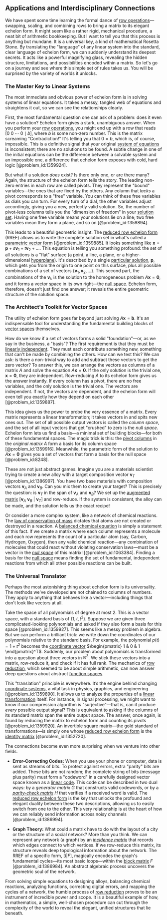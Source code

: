 ## Applications and Interdisciplinary Connections

We have spent some time learning the formal dance of [row operations](@article_id:149271)—swapping, scaling, and combining rows to bring a matrix to its elegant echelon form. It might seem like a rather rigid, mechanical procedure, a neat bit of arithmetic bookkeeping. But I want to tell you that this process is anything but mundane. It is a universal key, a kind of mathematical Rosetta Stone. By translating the "language" of any linear system into the standard, clear language of echelon form, we can suddenly understand its deepest secrets. It acts like a powerful magnifying glass, revealing the hidden structure, limitations, and possibilities encoded within a matrix. So let's go on a journey and see where this simple set of rules takes us. You will be surprised by the variety of worlds it unlocks.

### The Master Key to Linear Systems

The most immediate and obvious power of echelon form is in solving systems of linear equations. It takes a messy, tangled web of equations and straightens it out, so we can see the relationships clearly.

First, the most fundamental question one can ask of a problem: does it even have a solution? Echelon form gives a stark, unambiguous answer. When you perform your [row operations](@article_id:149271), you might end up with a row that reads $[0 \ 0 \ \cdots \ 0 \mid b]$, where $b$ is some non-zero number. This is the matrix screaming "Contradiction!" It's telling you that $0=b$, which is, of course, impossible. This is a definitive signal that your original [system of equations](@article_id:201334) is inconsistent; there are no solutions to be found. A subtle change in one of the initial equations can be the difference between a solvable system and an impossible one, a difference that echelon form exposes with cold, hard logic [@problem_id:1359924].

But what if a solution *does* exist? Is there only one, or are there many? Again, the structure of the echelon form tells the story. The leading non-zero entries in each row are called pivots. They represent the "bound" variables—the ones that are fixed by the others. Any column that *lacks* a pivot corresponds to a "free" variable. You can think of these free variables as dials you can turn. For every turn of a dial, the other variables adjust accordingly, giving you a new, perfectly valid solution. So, the number of pivot-less columns tells you the "dimension of freedom" in your [solution set](@article_id:153832). Having one free variable means your solutions lie on a line; two free variables mean they form a plane, and so on [@problem_id:1359894].

This leads to a beautiful geometric insight. The [reduced row echelon form](@article_id:149985) (RREF) allows us to write the complete solution set in what's called a [parametric vector form](@article_id:155033) [@problem_id:1359885]. It looks something like $\mathbf{x} = \mathbf{p} + s\mathbf{v}_1 + t\mathbf{v}_2 + \dots$. This equation is telling you something profound: the set of all solutions is a "flat" surface (a point, a line, a plane, or a higher-dimensional [hyperplane](@article_id:636443)). It's described by a single [particular solution](@article_id:148586), $\mathbf{p}$, which gets you from the origin to one point on this surface, plus all possible combinations of a set of vectors $\{\mathbf{v}_1, \mathbf{v}_2, \dots \}$. This second part, the combinations of the $\mathbf{v}_i$, is the solution to the homogeneous problem $A\mathbf{x} = \mathbf{0}$, and it forms a vector space in its own right—the [null space](@article_id:150982). Echelon form, therefore, doesn’t just find one answer; it reveals the entire geometric structure of the solution space.

### The Architect's Toolkit for Vector Spaces

The utility of echelon form goes far beyond just solving $A\mathbf{x}=\mathbf{b}$. It's an indispensable tool for understanding the fundamental building blocks of [vector spaces](@article_id:136343) themselves.

How do we know if a set of vectors forms a solid "foundation"—or, as we say in the business, a "basis"? The first requirement is that they must be [linearly independent](@article_id:147713). They must each contribute something new, something that can't be made by combining the others. How can we test this? We can ask: is there a non-trivial way to add and subtract these vectors to get the zero vector? To answer this, we can arrange the vectors as columns of a matrix $A$ and solve the equation $A\mathbf{x} = \mathbf{0}$. If the only solution is the trivial one, $\mathbf{x} = \mathbf{0}$, they are independent. Row-reducing $A$ to its echelon form gives us the answer instantly. If every column has a pivot, there are no free variables, and the only solution is the trivial one. The vectors are independent. If not, the vectors are dependent, and the echelon form will even tell you exactly how they depend on each other [@problem_id:1359887].

This idea gives us the power to probe the very essence of a matrix. Every matrix represents a linear transformation; it takes vectors in and spits new ones out. The set of all possible output vectors is called the *column space*, and the set of all input vectors that get "crushed" to zero is the *null space*. Echelon form lets us find a basis—a minimal set of building blocks—for both of these fundamental spaces. The magic trick is this: the [pivot columns](@article_id:148278) in the *original matrix* $A$ form a basis for its column space [@problem_id:1359916]. Meanwhile, the parametric form of the solution to $A\mathbf{x} = \mathbf{0}$ gives you a set of vectors that form a basis for the null space [@problem_id:8248].

These are not just abstract games. Imagine you are a materials scientist trying to create a new alloy with a target composition vector $\mathbf{v}_T$ [@problem_id:1386997]. You have two base materials with composition vectors $\mathbf{v}_A$ and $\mathbf{v}_B$. Can you mix them to create your target? This is precisely the question: is $\mathbf{v}_T$ in the span of $\mathbf{v}_A$ and $\mathbf{v}_B$? We set up the [augmented matrix](@article_id:150029) $[\mathbf{v}_A \ \mathbf{v}_B \ | \ \mathbf{v}_T]$ and row-reduce. If the system is consistent, the alloy can be made, and the solution tells us the exact recipe!

Or consider a more complex system, like a network of chemical reactions. The [law of conservation of mass](@article_id:146883) dictates that atoms are not created or destroyed in a reaction. A [balanced chemical equation](@article_id:140760) is simply a statement of this fact. If we create a matrix where each column represents a molecule and each row represents the count of a particular atom (say, Carbon, Hydrogen, Oxygen), then any valid chemical reaction—any combination of molecules that could react without violating conservation laws—must be a vector in the *[null space](@article_id:150982)* of this matrix! [@problem_id:1063384]. Finding a basis for the [null space](@article_id:150982) means finding the set of fundamental, independent reactions from which all other possible reactions can be built.

### The Universal Translator

Perhaps the most astonishing thing about echelon form is its universality. The methods we've developed are not chained to columns of numbers. They apply to anything that behaves like a vector—including things that don't look like vectors at all.

Take the space of all polynomials of degree at most 2. This is a vector space, with a standard basis of $\{1, t, t^2\}$. Suppose we are given three complicated-looking polynomials and asked if they also form a basis for this space [@problem_id:1359927]. This seems like a messy problem in algebra. But we can perform a brilliant trick: we write down the coordinates of our polynomials relative to the standard basis. For example, the polynomial $p(t) = 1 + t^2$ becomes the [coordinate vector](@article_id:152825) $\begin{pmatrix} 1 & 0 & 1 \end{pmatrix}^T$. Suddenly, our problem about polynomials is transformed into a question about three vectors in $\mathbb{R}^3$. We stick these vectors into a matrix, row-reduce it, and check if it has full rank. The mechanics of [row reduction](@article_id:153096), which seemed to be about simple arithmetic, can now answer deep questions about abstract [function spaces](@article_id:142984).

This "translation" principle is everywhere. It’s the engine behind changing [coordinate systems](@article_id:148772), a vital task in physics, graphics, and engineering [@problem_id:1359890]. It allows us to analyze the properties of a [linear transformation](@article_id:142586) itself. For instance, in signal processing, we might want to know if our compression algorithm is "surjective"—that is, can it produce *every* possible output signal? This is equivalent to asking if the columns of its standard matrix span the entire output space. The answer, once again, is found by reducing the matrix to echelon form and counting its pivots [@problem_id:1359920]. An invertible square matrix—the gold standard of transformations—is simply one whose [reduced row echelon form](@article_id:149985) is the [identity matrix](@article_id:156230) [@problem_id:1352720].

The connections become even more surprising when we venture into other fields.
- **Error-Correcting Codes:** When you use your phone or computer, data is sent as streams of bits. To protect against errors, extra "parity" bits are added. These bits are not random; the complete string of bits (message plus parity) must form a "codeword" in a carefully designed vector space known as a [linear code](@article_id:139583). This code can be described in two dual ways: by a *generator matrix* $G$ that constructs valid codewords, or by a *[parity-check matrix](@article_id:276316)* $H$ that verifies if a received word is valid. The [reduced row echelon form](@article_id:149985) is the key that unlocks the profound and elegant duality between these two descriptions, allowing us to easily switch from one to the other. This very relationship is at the heart of how we can reliably send information across noisy channels [@problem_id:1386994].

- **Graph Theory:** What could a matrix have to do with the layout of a city or the structure of a social network? More than you think. We can represent any network (a graph) by an *[incidence matrix](@article_id:263189)* that records which edges connect to which vertices. If we row-reduce this matrix, its structure reveals deep topological information about the network. The RREF of a specific form, $[I | F]$, magically encodes the graph's fundamental cycles—its most basic loops—within the [block matrix](@article_id:147941) $F$ [@problem_id:1386984]. An abstract algebraic process uncovers the geometric soul of the network.

From solving simple equations to designing alloys, balancing chemical reactions, analyzing functions, correcting digital errors, and mapping the cycles of a network, the humble process of [row reduction](@article_id:153096) proves to be an instrument of incredible power and scope. It is a beautiful example of how, in mathematics, a simple, well-chosen procedure can cut through the complexity of the world to reveal the elegant, unified structures that lie beneath.